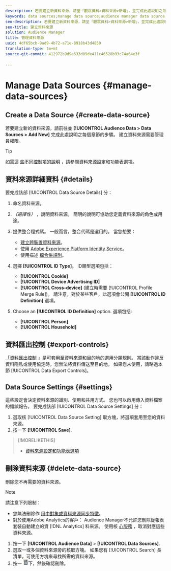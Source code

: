 ```yaml
---
description: 若要建立新資料來源，請至「觀眾資料>資料來源>新增」，並完成此處說明之每個章節的步驟。 建立資料來源需要管理員權限。
keywords: data sources;manage data source;audience manager data source
seo-description: 若要建立新資料來源，請至「觀眾資料>資料來源>新增」，並完成此處說明之每個章節的步驟。 建立資料來源需要管理員權限。
seo-title: 建立資料來源
solution: Audience Manager
title: 管理資料來源
uuid: 4df65bcb-9ad9-4b72-a71e-8918b43d4850
translation-type: tm+mt
source-git-commit: 412972b9d9a633d09de411c46528b93c74a64e3f

---
```



# Manage Data Sources {#manage-data-sources}

## Create a Data Source {#create-data-source}

若要建立新的資料來源，請前往並 **[!UICONTROL Audience Data > Data Sources > Add New]** 完成此處說明之每個章節的步驟。 建立資料來源需要管理員權限。

<!-- create-datasource.xml -->

>[!TIP]
>
>如需這 [些不同控制項的說明](../features/datasources-list-and-settings.md#settings-menu-options) ，請參閱資料來源設定和功能表選項。

## 資料來源詳細資料 {#details}

要完成該部 [!UICONTROL Data Source Details] 分：

1. 命名資料來源。
1. *（選擇性）* ，說明資料來源。 簡明的說明可協助您定義資料來源的角色或用途。
1. 提供整合程式碼。 一般而言，整合代碼是選用的。 當您想要：

   * [建立跨裝置資料來源](../features/profile-merge-rules/merge-rules-start.md#create-data-source)。
   * 使用 [Adobe Experience Platform Identity Service](https://docs.adobe.com/content/help/en/id-service/using/home.html)。
   * 使用描述 [檔合併規則](../features/profile-merge-rules/merge-rules-start.md)。

1. 選擇 **[!UICONTROL ID Type]**。 ID類型選項包括：

   * **[!UICONTROL Cookie]**
   * **[!UICONTROL Device Advertising ID]**
   * **[!UICONTROL Cross-device]** (建立時需要 [!UICONTROL Profile Merge Rule])。 請注意，對於某些客戶，此選項會公開 **[!UICONTROL ID Definition]** 選項。

1. Choose an **[!UICONTROL ID Definition]** option. 選項包括:

   * **[!UICONTROL Person]**
   * **[!UICONTROL Household]**

## 資料匯出控制 {#export-controls}

[「資料匯出控制](../features/data-export-controls.md) 」是可套用至資料來源和目的地的選用分類規則。 當該動作違反資料隱私或使用協定時，您無法將資料傳送至目的地。 如果您未使用，請略過本節 [!UICONTROL Data Export Controls]。

## Data Source Settings {#settings}

這些設定會決定資料來源的識別、使用和共用方式。 您也可以啟用傳入資料檔案的錯誤報告。 要完成該部 [!UICONTROL Data Source Settings] 分：

1. 選取核 [!UICONTROL Data Source Setting] 取方塊，將選項套用至您的資料來源。
2. 按一下 **[!UICONTROL Save]**.

>[!MORELIKETHIS]
>
>* [資料來源設定和功能表選項](../features/datasources-list-and-settings.md#settings-menu-options)


## 刪除資料來源 {#delete-data-source}

<!-- t_datasource_delete.xml -->

刪除您不再需要的資料來源。

>[!NOTE]
>
>請注意下列限制：
>
>* 您無法刪除作 [用中對象或資料來源同步特徵](../features/traits/client-activity-synced-audience-traits.md)。
>* 對於使用Adobe Analytics的客戶： Audience Manager不允許您刪除從報表套裝自動建立的資 [!DNL Analytics] 料來源。 使用核 [心服務](https://docs.adobe.com/content/help/en/core-services/interface/about-core-services/core-services-landing.html) ，取消對應這些資料來源。


1. 按一下 **[!UICONTROL Audience Data]** > **[!UICONTROL Data Sources]**.
1. 選取一或多個資料來源旁的核取方塊。
如果您有 [!UICONTROL Search] 長清單，可使用方塊來尋找所需的資料來源。
1. 按一 ![](assets/icon_trash.png)下，然後確認刪除。